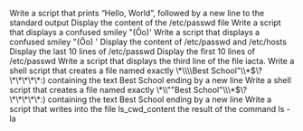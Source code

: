 Write a script that prints “Hello, World”, followed by a new line to the standard output
Display the content of the /etc/passwd file
Write a script that displays a confused smiley "(Ôo)'
Write a script that displays a confused smiley "(Ôo) '
Display the content of /etc/passwd and /etc/hosts
Display the last 10 lines of /etc/passwd
Display the first 10 lines of /etc/passwd
Write a script that displays the third line of the file iacta.
Write a shell script that creates a file named exactly \\\*\\\\\\\Best School"\\\\\*\$\\\?\\\*\\\*\\\*\\\*\\\*\:\) containing the text Best School ending by a new line
Write a shell script that creates a file named exactly \\\*\\\\""Best School"\\\\\\*\$\\\?\\\*\\\*\\\*\\\*\\\*\:\) containing the text Best School ending by a new line
Write a script that writes into the file ls_cwd_content the result of the command ls -la
